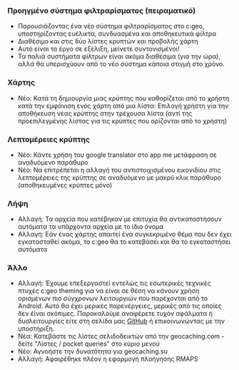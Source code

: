 ### Προηγμένο σύστημα φιλτραρίσματος (πειραματικό)
- Παρουσιάζοντας ένα νέο σύστημα φιλτραρίσματος στο c:geo, υποστηρίζοντας ευέλικτα, συνδυασμένα και αποθηκευτικά φίλτρα
- Διαθέσιμο και στις δύο λίστες κρυπτών και προβολής χάρτη
- Αυτό είναι το έργο σε εξέλιξη, μείνετε συντονισμένοι!
- Τα παλιά συστήματα φίλτρων είναι ακόμα διαθέσιμα (για την ώρα), αλλά θα υπερισχύουν από το νέο σύστημα κάποια στιγμή στο χρόνο.

### Χάρτης
- Νέο: Κατά τη δημιουργία μιας κρύπτης που καθορίζεται από το χρήστη κατά την εμφάνιση ενός χάρτη από μια λίστα: Επιλογή χρήστη για την αποθήκευση νέας κρύπτης στην τρέχουσα λίστα (αντί της προεπιλεγμένης λίστας για τις κρύπτες που ορίζονται από το χρήστη)

### Λεπτομέρειες κρύπτης
- Νέο: Κάντε χρήση του google translator στο app me μετάφραση σε αναδυόμενο παράθυρο
- Νέο: Να επιτρέπεται η αλλαγή του αντιστοιχισμένου εικονιδίου στις λεπτομέρειες της κρύπτης σε αναδυόμενο με μακρύ κλικ παράθυρο (αποθηκευμένες κρύπτες μόνο)

### Λήψη
- Αλλαγή: Τα αρχεία που κατέβηκαν με επιτυχία θα αντικαταστήσουν αυτόματα τα υπάρχοντα αρχεία με το ίδιο όνομα
- Αλλαγή: Εάν ένας χάρτης απαιτεί ένα συγκεκριμένο θέμα που δεν έχει εγκατασταθεί ακόμα, το c:geo θα το κατεβάσει και θα το εγκαταστήσει αυτόματα

### Άλλο
- Αλλαγή: Έχουμε επεξεργαστεί εντελώς τις εσωτερικές τεχνικές πτυχές c:geo theming για να είναι σε θέση να κάνουν χρήση ορισμένων πιο σύγχρονων λειτουργιών που παρέχονται από το Android. Αυτό θα έχει μερικές παρενέργειες, μερικές από τις οποίες δεν έίναι σκόπιμες. Παρακαλούμε αναφέρετε τυχόν σφάλματα ή δυσλειτουργίες είτε στη σελίδα μας [GitHub](https://www.github.com/cgeo/cgeo/issues) ή επικοινωνώντας με την υποστήριξη.
- Νέα: Κατεβάστε τις λίστες σελιδοδεικτών από την geocaching.com - δείτε "Λίστες / pocket queries" στο κύριο μενού
- Νέο: Αγνοήστε την δυνατότητα για geocaching.su
- Αλλαγή: Αφαιρέθηκε πλέον η εφαρμογή πλοήγησης RMAPS
